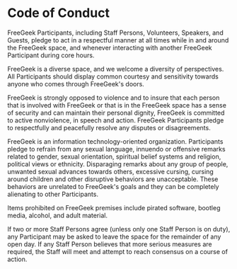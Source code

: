 # Code of Conduct

FreeGeek Participants, including Staff Persons, Volunteers, Speakers, and Guests, pledge to act in a respectful manner at all times while in and around the FreeGeek space, and whenever interacting with another FreeGeek Participant during core hours.

FreeGeek is a diverse space, and we welcome a diversity of perspectives. All Participants should display common courtesy and sensitivity towards anyone who comes through FreeGeek's doors.

FreeGeek is strongly opposed to violence and to insure that each person that is involved with FreeGeek or that is in the FreeGeek space has a sense of security and can maintain their personal dignity, FreeGeek is committed to active nonviolence, in speech and action. FreeGeek Participants pledge to respectfully and peacefully resolve any disputes or disagreements.

FreeGeek is an information technology-oriented organization. Participants pledge to refrain from any sexual language, innuendo or offensive remarks related to gender, sexual orientation, spiritual belief systems and religion, political views or ethnicity. Disparaging remarks about any group of people, unwanted sexual advances towards others, excessive cursing, cursing around children and other disruptive behaviors are unacceptable. These behaviors are unrelated to FreeGeek's goals and they can be completely alienating to other Participants.

Items prohibited on FreeGeek premises include pirated software, bootleg media, alcohol, and adult material.

If two or more Staff Persons agree (unless only one Staff Person is on duty), any Participant may be asked to leave the space for the remainder of any open day. If any Staff Person believes that more serious measures are required, the Staff will meet and attempt to reach consensus on a course of action.


